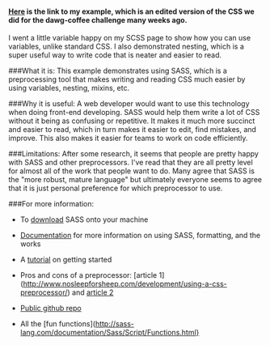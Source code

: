 #### [Here](https://github.com/anyahsu280/toolbox/blob/master/css/sass/main.scss) is the link to my example, which is an edited version of the CSS we did for the dawg-coffee challenge many weeks ago.
I went a little variable happy on my SCSS page to show how you can use variables, unlike standard CSS. I also
demonstrated nesting, which is a super useful way to write code that is neater and easier to read.

###What it is:
This example demonstrates using SASS, which is a preprocessing tool that makes writing and reading CSS much
easier by using variables, nesting, mixins, etc.

###Why it is useful:
A web developer would want to use this technology when doing front-end developing. SASS would help
them write a lot of CSS without it being as confusing or repetitive. It makes it much more succinct and
easier to read, which in turn makes it easier to edit, find mistakes, and improve. This also makes it easier
for teams to work on code efficiently.

###Limitations:
After some research, it seems that people are pretty happy with SASS and other preprocessors. I've read
that they are all pretty level for almost all of the work that people want to do. Many agree that SASS
is the "more robust, mature language" but ultimately everyone seems to agree that it is just personal
preference for which preprocessor to use. 

###For more information:
- To [download](http://sass-lang.com/install) SASS onto your machine

- [Documentation](http://sass-lang.com/documentation/) for more information on using SASS, formatting, and the works

- A [tutorial](http://alistapart.com/article/getting-started-with-sass) on getting started

- Pros and cons of a preprocessor: [article 1] (http://www.nosleepforsheep.com/development/using-a-css-preprocessor/)
    and [article 2](http://chriseppstein.github.io/blog/2009/02/15/a-sassy-response-to-css-framework-disadvantages/)

- [Public github repo](https://github.com/sass/sass)

- All the [fun functions](http://sass-lang.com/documentation/Sass/Script/Functions.html}
